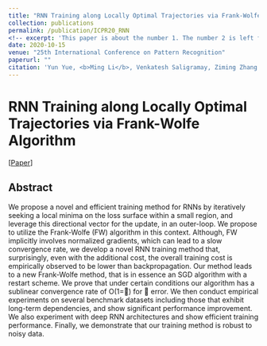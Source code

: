 ```yaml
---
title: "RNN Training along Locally Optimal Trajectories via Frank-Wolfe Algorithm"
collection: publications
permalink: /publication/ICPR20_RNN
<!-- excerpt: 'This paper is about the number 1. The number 2 is left for future work.' -->
date: 2020-10-15
venue: "25th International Conference on Pattern Recognition"
paperurl: ""
citation: 'Yun Yue, <b>Ming Li</b>, Venkatesh Saligramay, Ziming Zhang. "RNN Training along Locally Optimal Trajectories via Frank-Wolfe Algorithm". <i>ICPR</i>. 2020.'
---
```

# RNN Training along Locally Optimal Trajectories via Frank-Wolfe Algorithm

[<a href="https://ming1993li.github.io/files/ICPR20_RNN.pdf">Paper</a>]

## Abstract
We propose a novel and efficient training method
for RNNs by iteratively seeking a local minima on the loss
surface within a small region, and leverage this directional
vector for the update, in an outer-loop. We propose to utilize
the Frank-Wolfe (FW) algorithm in this context. Although, FW
implicitly involves normalized gradients, which can lead to a
slow convergence rate, we develop a novel RNN training method
that, surprisingly, even with the additional cost, the overall
training cost is empirically observed to be lower than backpropagation. Our method leads to a new Frank-Wolfe method,
that is in essence an SGD algorithm with a restart scheme.
We prove that under certain conditions our algorithm has a
sublinear convergence rate of O(1=) for  error. We then conduct
empirical experiments on several benchmark datasets including
those that exhibit long-term dependencies, and show significant
performance improvement. We also experiment with deep RNN
architectures and show efficient training performance. Finally,
we demonstrate that our training method is robust to noisy data.
